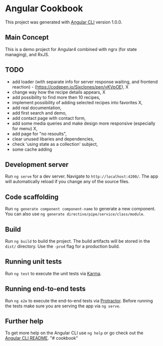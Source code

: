 # Angular Cookbook

This project was generated with [Angular CLI](https://github.com/angular/angular-cli) version 1.0.0.

## Main Concept

This is a demo project for Angular4 combined with ngrx (for state managing), and RxJS.

## TODO
- add loader (with separate info for server response waiting, and frontend reaction) - (https://codepen.io/Sixclones/pen/vKVpOE), X
- change way how the recipe details appears, X
- add possibility to find more then 10 recipes,  
- implement possibility of adding selected recipes into favorites X,
- add real documentation,
- add first search and demo,
- add contact page with contact form,
- add some media queries and make design more responsive (especially for menu) X,
- add page for "no resoults",
- clear unused libaries and dependencies,
- check 'using state as a collection' subject,
- some cache adding


## Development server

Run `ng serve` for a dev server. Navigate to `http://localhost:4200/`. The app will automatically reload if you change any of the source files.

## Code scaffolding

Run `ng generate component component-name` to generate a new component. You can also use `ng generate directive/pipe/service/class/module`.

## Build

Run `ng build` to build the project. The build artifacts will be stored in the `dist/` directory. Use the `-prod` flag for a production build.

## Running unit tests

Run `ng test` to execute the unit tests via [Karma](https://karma-runner.github.io).

## Running end-to-end tests

Run `ng e2e` to execute the end-to-end tests via [Protractor](http://www.protractortest.org/).
Before running the tests make sure you are serving the app via `ng serve`.

## Further help

To get more help on the Angular CLI use `ng help` or go check out the [Angular CLI README](https://github.com/angular/angular-cli/blob/master/README.md).
"# cookbook"
